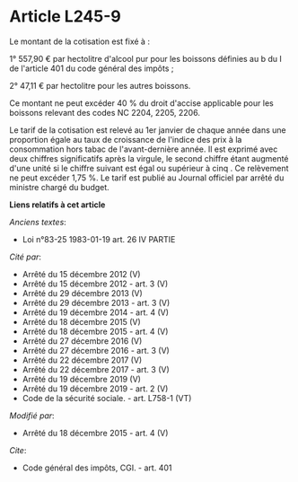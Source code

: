 # Article L245-9

Le montant de la cotisation est fixé à :

1° 557,90 € par hectolitre d'alcool pur pour les boissons définies au b du I de l'article 401 du code général des impôts ;

2° 47,11 € par hectolitre pour les autres boissons.

Ce montant ne peut excéder 40 % du droit d'accise applicable pour les boissons relevant des codes NC 2204, 2205, 2206. 

Le tarif de la cotisation est relevé au 1er janvier de chaque année dans une proportion égale au taux de croissance de
l'indice des prix à la consommation hors tabac de l'avant-dernière année. Il est exprimé avec deux chiffres significatifs
après la virgule, le second chiffre étant augmenté d'une unité si le chiffre suivant est égal ou supérieur à cinq . Ce
relèvement ne peut excéder 1,75 %. Le tarif est publié au Journal officiel par arrêté du ministre chargé du budget.

**Liens relatifs à cet article**

_Anciens textes_:

  - Loi n°83-25 1983-01-19 art. 26 IV PARTIE

_Cité par_:

  - Arrêté du 15 décembre 2012 (V)
  - Arrêté du 15 décembre 2012 - art. 3 (V)
  - Arrêté du 29 décembre 2013 (V)
  - Arrêté du 29 décembre 2013 - art. 3 (V)
  - Arrêté du 19 décembre 2014 - art. 4 (V)
  - Arrêté du 18 décembre 2015 (V)
  - Arrêté du 18 décembre 2015 - art. 4 (V)
  - Arrêté du 27 décembre 2016 (V)
  - Arrêté du 27 décembre 2016 - art. 3 (V)
  - Arrêté du 22 décembre 2017 (V)
  - Arrêté du 22 décembre 2017 - art. 3 (V)
  - Arrêté du 19 décembre 2019 (V)
  - Arrêté du 19 décembre 2019 - art. 2 (V)
  - Code de la sécurité sociale. - art. L758-1 (VT)

_Modifié par_:

  - Arrêté du 18 décembre 2015 - art. 4 (V)

_Cite_:

  - Code général des impôts, CGI. - art. 401
